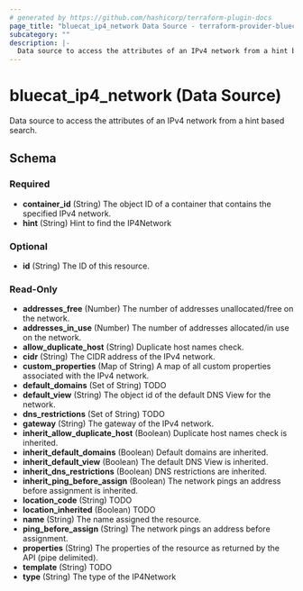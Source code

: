 ```yaml
---
# generated by https://github.com/hashicorp/terraform-plugin-docs
page_title: "bluecat_ip4_network Data Source - terraform-provider-bluecat"
subcategory: ""
description: |-
  Data source to access the attributes of an IPv4 network from a hint based search.
---
```


# bluecat_ip4_network (Data Source)

Data source to access the attributes of an IPv4 network from a hint based search.



<!-- schema generated by tfplugindocs -->
## Schema

### Required

- **container_id** (String) The object ID of a container that contains the specified IPv4 network.
- **hint** (String) Hint to find the IP4Network

### Optional

- **id** (String) The ID of this resource.

### Read-Only

- **addresses_free** (Number) The number of addresses unallocated/free on the network.
- **addresses_in_use** (Number) The number of addresses allocated/in use on the network.
- **allow_duplicate_host** (String) Duplicate host names check.
- **cidr** (String) The CIDR address of the IPv4 network.
- **custom_properties** (Map of String) A map of all custom properties associated with the IPv4 network.
- **default_domains** (Set of String) TODO
- **default_view** (String) The object id of the default DNS View for the network.
- **dns_restrictions** (Set of String) TODO
- **gateway** (String) The gateway of the IPv4 network.
- **inherit_allow_duplicate_host** (Boolean) Duplicate host names check is inherited.
- **inherit_default_domains** (Boolean) Default domains are inherited.
- **inherit_default_view** (Boolean) The default DNS View is inherited.
- **inherit_dns_restrictions** (Boolean) DNS restrictions are inherited.
- **inherit_ping_before_assign** (Boolean) The network pings an address before assignment is inherited.
- **location_code** (String) TODO
- **location_inherited** (Boolean) TODO
- **name** (String) The name assigned the resource.
- **ping_before_assign** (String) The network pings an address before assignment.
- **properties** (String) The properties of the resource as returned by the API (pipe delimited).
- **template** (String) TODO
- **type** (String) The type of the IP4Network


